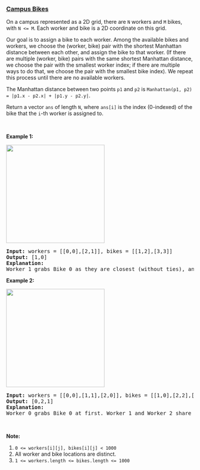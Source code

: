 ### [Campus Bikes](https://leetcode.com/problems/campus-bikes)

<p>On a campus represented as a 2D grid, there are <code>N</code> workers and <code>M</code> bikes, with <code>N &lt;= M</code>. Each worker and bike is a 2D coordinate on this grid.</p>

<p>Our goal is to assign a bike to each worker. Among the available bikes and workers, we choose the (worker, bike) pair with the shortest Manhattan distance between each other, and assign the bike to that worker. (If there are multiple (worker, bike) pairs with the same shortest Manhattan distance, we choose the pair with the smallest worker index; if there are multiple ways to do that, we choose the pair with the smallest bike index). We repeat this process until there are no available workers.</p>

<p>The Manhattan distance between two points <code>p1</code> and <code>p2</code> is <code>Manhattan(p1, p2) = |p1.x - p2.x| + |p1.y - p2.y|</code>.</p>

<p>Return a vector <code>ans</code> of length <code>N</code>, where <code>ans[i]</code> is the index (0-indexed) of the bike that the <code>i</code>-th worker is assigned to.</p>

<p>&nbsp;</p>

<p><strong>Example 1:</strong></p>

<p><img alt="" src="https://assets.leetcode.com/uploads/2019/03/06/1261_example_1_v2.png" style="width: 264px; height: 264px;" /></p>

<pre>
<strong>Input: </strong>workers = <span id="example-input-1-1">[[0,0],[2,1]]</span>, bikes = <span id="example-input-1-2">[[1,2],[3,3]]</span>
<strong>Output: </strong><span id="example-output-1">[1,0]</span>
<strong>Explanation: </strong>
Worker 1 grabs Bike 0 as they are closest (without ties), and Worker 0 is assigned Bike 1. So the output is [1, 0].
</pre>

<p><strong>Example 2:</strong></p>

<p><img alt="" src="https://assets.leetcode.com/uploads/2019/03/06/1261_example_2_v2.png" style="width: 264px; height: 264px;" /></p>

<pre>
<strong>Input: </strong>workers = <span id="example-input-2-1">[[0,0],[1,1],[2,0]]</span>, bikes = <span id="example-input-2-2">[[1,0],[2,2],[2,1]]</span>
<strong>Output: </strong><span id="example-output-2">[0,2,1]</span>
<strong>Explanation: </strong>
Worker 0 grabs Bike 0 at first. Worker 1 and Worker 2 share the same distance to Bike 2, thus Worker 1 is assigned to Bike 2, and Worker 2 will take Bike 1. So the output is [0,2,1].
</pre>

<p>&nbsp;</p>

<p><strong>Note:</strong></p>

<ol>
	<li><code>0 &lt;= workers[i][j], bikes[i][j] &lt; 1000</code></li>
	<li>All worker and bike locations are distinct.</li>
	<li><code>1 &lt;= workers.length &lt;= bikes.length &lt;= 1000</code></li>
</ol>